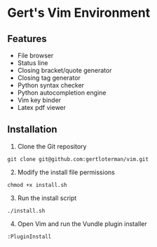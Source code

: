 # Gert's Vim Environment

## Features

- File browser
- Status line
- Closing bracket/quote generator
- Closing tag generator
- Python syntax checker
- Python autocompletion engine
- Vim key binder
- Latex pdf viewer

## Installation

1. Clone the Git repository

```
git clone git@github.com:gertloterman/vim.git
```

2. Modify the install file permissions

```
chmod +x install.sh
```

3. Run the install script

```
./install.sh
```

4. Open Vim and run the Vundle plugin installer

```
:PluginInstall
```
